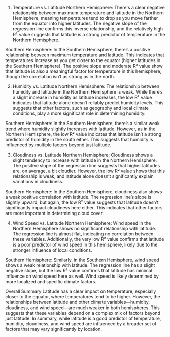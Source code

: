1. Temperature vs. Latitude
Northern Hemisphere: There's a clear negative relationship between maximum temperature and latitude in the Northern Hemisphere, meaning temperatures tend to drop as you move farther from the equator into higher latitudes. The negative slope of the regression line confirms this inverse relationship, and the relatively high R² value suggests that latitude is a strong predictor of temperature in the Northern Hemisphere.

Southern Hemisphere: In the Southern Hemisphere, there’s a positive relationship between maximum temperature and latitude. This indicates that temperatures increase as you get closer to the equator (higher latitudes in the Southern Hemisphere). The positive slope and moderate R² value show that latitude is also a meaningful factor for temperature in this hemisphere, though the correlation isn’t as strong as in the north.

2. Humidity vs. Latitude
Northern Hemisphere: The relationship between humidity and latitude in the Northern Hemisphere is weak. While there’s a slight increase in humidity as latitude increases, the low R² value indicates that latitude alone doesn’t reliably predict humidity levels. This suggests that other factors, such as geography and local climate conditions, play a more significant role in determining humidity.

Southern Hemisphere: In the Southern Hemisphere, there’s a similar weak trend where humidity slightly increases with latitude. However, as in the Northern Hemisphere, the low R² value indicates that latitude isn’t a strong predictor of humidity in the south either. This suggests that humidity is influenced by multiple factors beyond just latitude.

3. Cloudiness vs. Latitude
Northern Hemisphere: Cloudiness shows a slight tendency to increase with latitude in the Northern Hemisphere. The positive slope of the regression line suggests that higher latitudes are, on average, a bit cloudier. However, the low R² value shows that this relationship is weak, and latitude alone doesn’t significantly explain variations in cloudiness.

Southern Hemisphere: In the Southern Hemisphere, cloudiness also shows a weak positive correlation with latitude. The regression line’s slope is slightly upward, but again, the low R² value suggests that latitude doesn’t significantly impact cloudiness here either. This indicates that other factors are more important in determining cloud cover.

4. Wind Speed vs. Latitude
Northern Hemisphere: Wind speed in the Northern Hemisphere shows no significant relationship with latitude. The regression line is almost flat, indicating no correlation between these variables. Additionally, the very low R² value confirms that latitude is a poor predictor of wind speed in this hemisphere, likely due to the stronger influence of local conditions.

Southern Hemisphere: Similarly, in the Southern Hemisphere, wind speed shows a weak relationship with latitude. The regression line has a slight negative slope, but the low R² value confirms that latitude has minimal influence on wind speed here as well. Wind speed is likely determined by more localized and specific climate factors.

Overall Summary
Latitude has a clear impact on temperature, especially closer to the equator, where temperatures tend to be higher. However, the relationships between latitude and other climate variables—humidity, cloudiness, and wind speed—are much weaker in both hemispheres. This suggests that these variables depend on a complex mix of factors beyond just latitude. In summary, while latitude is a good predictor of temperature, humidity, cloudiness, and wind speed are influenced by a broader set of factors that may vary significantly by location.
